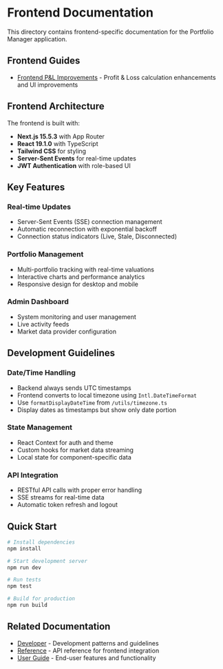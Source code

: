 # Frontend Documentation

This directory contains frontend-specific documentation for the Portfolio Manager application.

## Frontend Guides

- [Frontend P&L Improvements](frontend-pl-improvements.md) - Profit & Loss calculation enhancements and UI improvements

## Frontend Architecture

The frontend is built with:
- **Next.js 15.5.3** with App Router
- **React 19.1.0** with TypeScript
- **Tailwind CSS** for styling
- **Server-Sent Events** for real-time updates
- **JWT Authentication** with role-based UI

## Key Features

### Real-time Updates
- Server-Sent Events (SSE) connection management
- Automatic reconnection with exponential backoff
- Connection status indicators (Live, Stale, Disconnected)

### Portfolio Management
- Multi-portfolio tracking with real-time valuations
- Interactive charts and performance analytics
- Responsive design for desktop and mobile

### Admin Dashboard
- System monitoring and user management
- Live activity feeds
- Market data provider configuration

## Development Guidelines

### Date/Time Handling
- Backend always sends UTC timestamps
- Frontend converts to local timezone using `Intl.DateTimeFormat`
- Use `formatDisplayDateTime` from `/utils/timezone.ts`
- Display dates as timestamps but show only date portion

### State Management
- React Context for auth and theme
- Custom hooks for market data streaming
- Local state for component-specific data

### API Integration
- RESTful API calls with proper error handling
- SSE streams for real-time data
- Automatic token refresh and logout

## Quick Start

```bash
# Install dependencies
npm install

# Start development server
npm run dev

# Run tests
npm test

# Build for production
npm run build
```

## Related Documentation

- [Developer](../developer/) - Development patterns and guidelines
- [Reference](../reference/) - API reference for frontend integration
- [User Guide](../user-guide/) - End-user features and functionality
